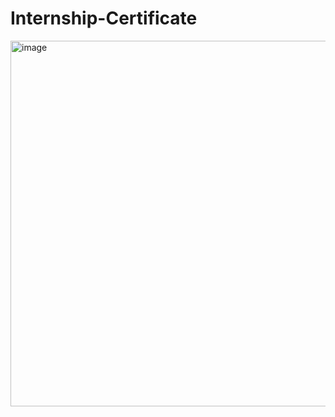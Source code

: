 # Internship-Certificate
<img width="585" alt="image" src="https://user-images.githubusercontent.com/92674021/214808159-a7f6f019-59c9-41bb-a231-0333f20b2be4.png">
